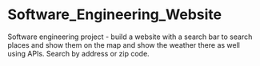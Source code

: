 # Software_Engineering_Website
Software engineering project - build a website with a search bar to search places and show them on the map and show the weather there as well using APIs. Search by address or zip code.
